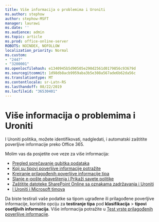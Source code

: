 ```yaml
---
title: Više informacija o problemima i Uroniti
ms.author: stephow
author: stephow-MSFT
manager: laurawi
ms.date: ''
ms.audience: admin
ms.topic: article
ms.prod: office-online-server
ROBOTS: NOINDEX, NOFOLLOW
localization_priority: Normal
ms.custom:
- "2447"
- "3200001"
ms.openlocfilehash: e1340945b5d90505e290d2561d0179856c93679d
ms.sourcegitcommit: 1d98db8acb9959aba3b5e308a567ade6b62da56c
ms.translationtype: MT
ms.contentlocale: sr-Latn-RS
ms.lasthandoff: 08/22/2019
ms.locfileid: "36530401"
---
```

# <a name="more-info-about-dlp-issues"></a>Više informacija o problemima i Uroniti

I Uroniti politika, možete identifikovati, nadgledati, i automatski zaštitite poverljive informacije preko Office 365.

Molim vas da posjetite ove veze za više informacija:

- [Pregled sprečavanje gubitka podataka](https://docs.microsoft.com/office365/securitycompliance/data-loss-prevention-policies)
- [Koji su tipovi poverljive informacije potražite](https://docs.microsoft.com/office365/securitycompliance/what-the-sensitive-information-types-look-for)
- [Kreiranje prilagođenih poverljive informacije tipa](https://docs.microsoft.com/office365/securitycompliance/create-a-custom-sensitive-information-type)
- [Slanje e-pošte obaveštenja i Prikaži savete politike](https://docs.microsoft.com/office365/securitycompliance/use-notifications-and-policy-tips)
- [Zaštitite datoteke SharePoint Online sa oznakama zadržavanja i Uroniti](https://docs.microsoft.com/office365/securitycompliance/protect-sharepoint-online-files-with-office-365-labels-and-dlp)
- [I Uroniti i Microsoft timova](https://docs.microsoft.com/office365/securitycompliance/dlp-microsoft-teams)

Da biste testirali vaše podatke sa tipom ugrađene ili prilagođene poverljive informacije, koristite opciju za **testiranje tipa** pod **klasifikacija** > **tipovi osetljivih informacija**. Više informacija potražite u [Test vrste prilagođenih poverljive informacije](https://docs.microsoft.com/office365/securitycompliance/create-a-custom-sensitive-information-type#test-custom-sensitive-information-types-in-the-security--compliance-center).